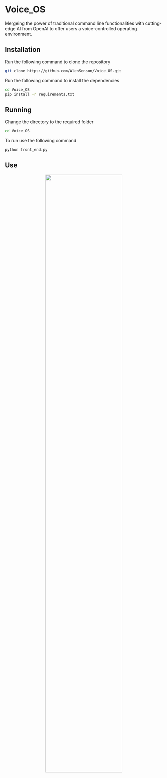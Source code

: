 # Voice_OS
Mergeing the power of traditional command line functionalities with cutting-edge AI from OpenAI to offer users a voice-controlled operating environment.

## Installation

Run the following command to clone the repository

```sh
git clone https://github.com/AlenSenson/Voice_OS.git
```

Run the following command to install the dependencies

```sh
cd Voice_OS
pip install -r requirements.txt
```

## Running
Change the directory to the required folder

```sh
cd Voice_OS
```
To run use the following command

```sh
python front_end.py
```


## Use
<p align="center">
<img src="https://github.com/AlenSenson/Voice_OS/blob/main/Screenshot%202023-11-17%20111259.png?raw=true" width=70% height=70%>
</p>
